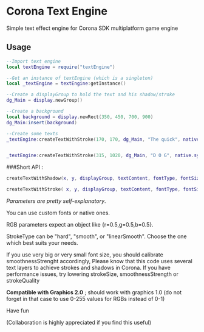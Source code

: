 Corona Text Engine
==================

Simple text effect engine for Corona SDK multiplatform game engine


## Usage
```lua
--Import text engine
local textEngine = require("textEngine")

--Get an instance of textEngine (which is a singleton)
local _textEngine = textEngine:getInstance()

--Create a displayGroup to hold the text and his shadow/stroke
dg_Main = display.newGroup()

--Create a background
local background = display.newRect(350, 450, 700, 900)
dg_Main:insert(background)

--Create some texts
_textEngine:createTextWithStroke(170, 170, dg_Main, "The quick", native.systemFont, 55, {r=0.2,g=0.35,b=1}, "hard", 2, {r=0,g=0,b=0}, 100, 100)


_textEngine:createTextWithStroke(315, 1020, dg_Main, "D O G", native.systemFont, 200, {r=0,g=0,b=0}, "hard", 18, {r=1,g=0.6,b=0}, 100, 100)
```

###Short API :

```lua
createTextWithShadow(x, y, displayGroup, textContent, fontType, fontSize, textRGB, shadowOffsetX, shadowOffsetY, shadowSizeMultiplier, shadowRGB)

createTextWithStroke( x, y, displayGroup, textContent, fontType, fontSize, textRGB, strokeType, strokeSize, strokeRGB, strokeQuality, smoothnessStrength)
```

*Parameters are pretty self-explanatory*. 

You can use custom fonts or native ones.

RGB parameters expect an object like {r=0.5,g=0.5,b=0.5}. 

StrokeType can be "hard", "smooth", or "linearSmooth". Choose the one which best suits your needs. 

If you use very big or very small font size, you should calibrate smoothnessStrenght accordingly,
Please know that this code uses several text layers to achieve strokes and shadows in Corona. If you have performance issues, try lowering strokeSize, smoothnessStrength or strokeQuality


**Compatible with Graphics 2.0** ; should work with graphics 1.0 (do not forget in that case to use 0-255 values for RGBs instead of 0-1)

Have fun

(Collaboration is highly appreciated if you find this useful)
